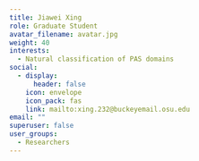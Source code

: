 ```yaml
---
title: Jiawei Xing
role: Graduate Student
avatar_filename: avatar.jpg
weight: 40
interests:
  - Natural classification of PAS domains
social:
  - display:
      header: false
    icon: envelope
    icon_pack: fas
    link: mailto:xing.232@buckeyemail.osu.edu
email: ""
superuser: false
user_groups:
  - Researchers
---
```

